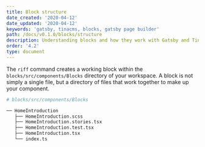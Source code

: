 ```yaml
---
title: Block structure
date_created: '2020-04-12'
date_updated: '2020-04-12'
keywords: 'gatsby, tinacms, blocks, gatsby page builder'
path: /docs/v0.1.0/blocks/structure
description: Understanding blocks and how they work with Gatsby and Tina CMS.
order: '4.2'
type: document
---
```


The `riff` command creates a working block within the `blocks/src/components/Blocks` directory of your workspace. A block is not simply a single file, but a directory of files that work together to make up your component.

```bash
# blocks/src/components/Blocks

── HomeIntroduction
   ├── HomeIntroduction.scss
   ├── HomeIntroduction.stories.tsx
   ├── HomeIntroduction.test.tsx
   ├── HomeIntroduction.tsx
   └── index.ts
```
